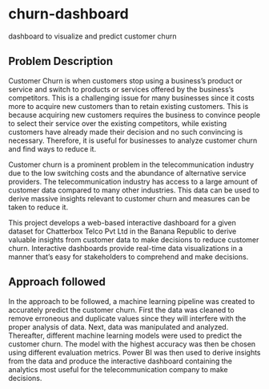 # churn-dashboard
dashboard to visualize and predict customer churn

## Problem Description
Customer Churn is when customers stop using a business’s product or service and switch to products or services offered by the business’s competitors. This is a challenging issue for many businesses since it costs more to acquire new customers than to retain existing customers. This is because acquiring new customers requires the business to convince people to select their service over the existing competitors, while existing customers have already made their decision and no such convincing is necessary. Therefore, it is useful for businesses to analyze customer churn and find ways to reduce it. 

Customer churn is a prominent problem in the telecommunication industry due to the low switching costs and the abundance of alternative service providers. The telecommunication industry has access to a large amount of customer data compared to many other industries. This data can be used to derive massive insights relevant to customer churn and measures can be taken to reduce it.

This project develops a web-based interactive dashboard for a given dataset for Chatterbox Telco Pvt Ltd in the Banana Republic to derive valuable insights from customer data to make decisions to reduce customer churn. Interactive dashboards provide real-time data visualizations in a manner that’s easy for stakeholders to comprehend and make decisions.

## Approach followed 

In the approach to be followed, a machine learning pipeline was created to accurately predict the customer churn. First the data was cleaned to remove erroneous and duplicate values since they will interfere with the proper analysis of data. Next, data was manipulated and analyzed. Thereafter, different machine learning models were used to predict the customer churn. The model with the highest accuracy was then be chosen using different evaluation metrics. Power BI was then used to derive insights from the data and produce the interactive dashboard containing the analytics most useful for the telecommunication company to make decisions.
